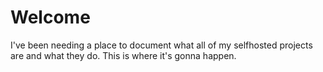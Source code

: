 # Welcome

I've been needing a place to document what all of my selfhosted projects are and what they do. This is where it's gonna happen.